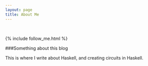 ```yaml
---
layout: page
title: About Me
---
```


<div class="circularProfilePic"></div>

<br>

{% include follow_me.html %}

###Something about this blog

This is where I write about Haskell, and creating circuits in Haskell.
